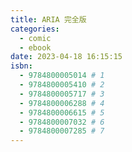 ```yaml
---
title: ARIA 完全版
categories:
  - comic
  - ebook
date: 2023-04-18 16:15:15
isbn:
  - 9784800005014 # 1
  - 9784800005410 # 2
  - 9784800005717 # 3
  - 9784800006288 # 4
  - 9784800006615 # 5
  - 9784800007032 # 6
  - 9784800007285 # 7
---
```

